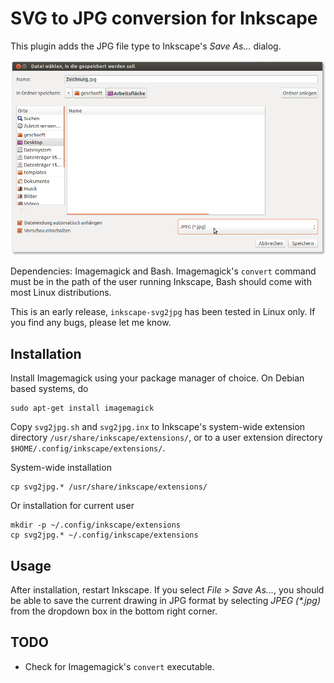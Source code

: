 SVG to JPG conversion for Inkscape
==================================

This plugin adds the JPG file type to Inkscape's *Save As...* dialog.

![inkscape-svg2jpg screenshot](./screenshot.png "JPG extension added to Inkscape's 'Save as...' dialog.")

Dependencies: Imagemagick and Bash. Imagemagick's `convert` command must be in the path of the user running Inkscape, Bash should come with most Linux distributions.

This is an early release, `inkscape-svg2jpg` has been tested in Linux only. If you find any bugs, please let me know.

Installation
------------

Install Imagemagick using your package manager of choice.
On Debian based systems, do

    sudo apt-get install imagemagick

Copy `svg2jpg.sh` and `svg2jpg.inx` to Inkscape's system-wide extension directory `/usr/share/inkscape/extensions/`, or to a user extension directory `$HOME/.config/inkscape/extensions/`.

System-wide installation

    cp svg2jpg.* /usr/share/inkscape/extensions/

Or installation for current user

    mkdir -p ~/.config/inkscape/extensions
    cp svg2jpg.* ~/.config/inkscape/extensions

Usage
-----

After installation, restart Inkscape. If you select *File* > *Save As...*, you should be able to save the current drawing in JPG format by selecting _JPEG (*.jpg)_ from the dropdown box in the bottom right corner.

TODO
----

- Check for Imagemagick's `convert` executable.
